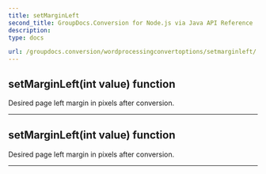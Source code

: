 ```yaml
---
title: setMarginLeft
second_title: GroupDocs.Conversion for Node.js via Java API Reference
description: 
type: docs

url: /groupdocs.conversion/wordprocessingconvertoptions/setmarginleft/
---
```


## setMarginLeft(int value)  function

 Desired page left margin in pixels after conversion.
 


---


## setMarginLeft(int value)  function

 Desired page left margin in pixels after conversion.
 


---


